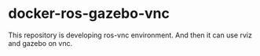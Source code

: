 # docker-ros-gazebo-vnc
This repository is developing ros-vnc environment. And then it can use rviz and gazebo on vnc.
